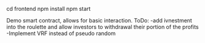 cd frontend
npm install
npm start

Demo smart contract, allows for basic interaction. 
ToDo: 
    -add ivnestment into the roulette and allow investors to withdrawal their portion of the profits
    -Implement VRF instead of pseudo random
